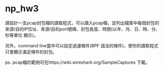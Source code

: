 # np_hw3

請設計一支pcap封包檔的讀取程式，可以讀入pcap檔，並列出檔案中每個封包的來源/目的IP位址、來源/目的port號碼、封包長度、時間(以年、月、日、時、分、秒等單位 顯示)。

另外，command line當中可以設定過濾條件(BPF 語法的條件)，使你的讀取程式只會顯示滿足條件的封包。

ps. pcap檔的範例可在https://wiki.wireshark.org/SampleCaptures 下載。
